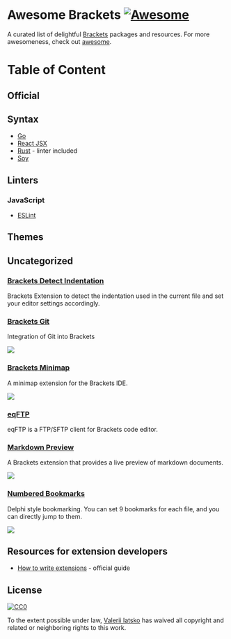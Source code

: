 # Awesome Brackets [![Awesome](https://cdn.rawgit.com/sindresorhus/awesome/d7305f38d29fed78fa85652e3a63e154dd8e8829/media/badge.svg)](https://github.com/sindresorhus/awesome)

A curated list of delightful [Brackets](https://brackets.io/) packages and resources. For more awesomeness, check out [awesome](https://github.com/sindresorhus/awesome).

# Table of Content

## Official

## Syntax

- [Go](https://github.com/devinceble/brackets-go)
- [React JSX](https://github.com/apla/brackets-jsx)
- [Rust](https://github.com/rrandom/Brackets-Rust-IDE) - linter included
- [Soy](https://github.com/bogyo/SOY-brackets)

## Linters

### JavaScript

- [ESLint](https://github.com/fdecampredon/brackets-eslint)

## Themes

## Uncategorized

### [Brackets Detect Indentation](https://github.com/hirse/brackets-detect-indentation)
Brackets Extension to detect the indentation used in the current file and set your editor settings accordingly.

### [Brackets Git](https://github.com/zaggino/brackets-git)
Integration of Git into Brackets 

![](https://github.com/zaggino/brackets-git/raw/master/screenshots/history.jpg)

### [Brackets Minimap](https://github.com/zorgzerg/brackets-minimap)
A minimap extension for the Brackets IDE.

![](https://camo.githubusercontent.com/97d7f72a48c5dab39e44a4934918205cd324b9f7/68747470733a2f2f7261772e6769746875622e636f6d2f7a6f72677a6572672f627261636b6574732d6d696e696d61702f6d61737465722f627261636b6574732d6d696e696d61702e706e67)

### [eqFTP](http://equals182.github.io/eqFTP/)
eqFTP is a FTP/SFTP client for Brackets code editor.

### [Markdown Preview](https://github.com/gruehle/MarkdownPreview)
A Brackets extension that provides a live preview of markdown documents.

![](https://github.com/gruehle/MarkdownPreview/raw/master/screenshots/markdown-preview.png?raw=true)

### [Numbered Bookmarks](https://github.com/robcaa/numbered-bookmarks)
Delphi style bookmarking. You can set 9 bookmarks for each file, and you can directly jump to them.

![](https://github.com/robcaa/numbered-bookmarks/raw/master/howtouse.gif?raw=true)

## Resources for extension developers

* [How to write extensions](https://github.com/adobe/brackets/wiki/How-to-write-extensions) - official guide

## License

[![CC0](http://i.creativecommons.org/p/zero/1.0/88x31.png)](http://creativecommons.org/publicdomain/zero/1.0/)

To the extent possible under law, [Valerii Iatsko](http://codingbox.io) has waived all copyright and related or neighboring rights to this work.
